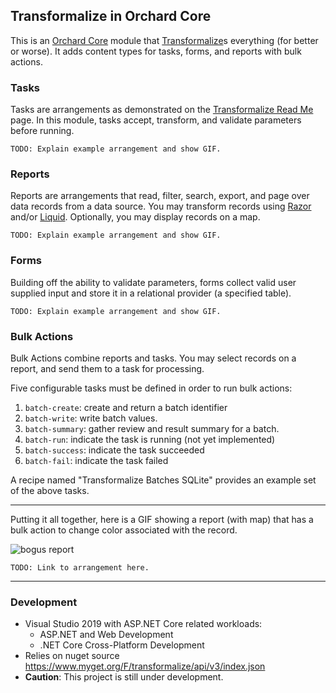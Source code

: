 ## Transformalize in Orchard Core

This is an [Orchard Core](https://github.com/OrchardCMS/OrchardCore) module 
that [Transformalize](https://github.com/dalenewman/Transformalize)s everything 
(for better or worse).  It adds content types for 
tasks, forms, and reports with bulk actions.

### Tasks

Tasks are arrangements as demonstrated on the [Transformalize Read Me](https://github.com/dalenewman/Transformalize/blob/master/README.md) 
page. In this module, tasks accept, transform, and validate 
parameters before running.

`TODO: Explain example arrangement and show GIF.`

### Reports
Reports are arrangements that read, filter, 
search, export, and page over data records from a 
data source.  You may transform records using [Razor](https://docs.microsoft.com/en-us/aspnet/core/mvc/views/razor?view=aspnetcore-3.1) 
and/or [Liquid](https://shopify.github.io/liquid).  Optionally, 
you may display records on a map.

`TODO: Explain example arrangement and show GIF.`

### Forms
Building off the ability to validate parameters, 
forms collect valid user supplied input and store it 
in a relational provider (a specified table).

`TODO: Explain example arrangement and show GIF.`

### Bulk Actions
Bulk Actions combine reports and tasks. You may 
select records on a report, and send them to a 
task for processing.

<!--Actions are added to report arrangements like this:

```xml
<cfg name="report">
   <actions>
      <add name="task-alias" description="a description" />
   </actions>
</cfg>
```
-->

Five configurable tasks must be defined in order to run bulk actions:

1. `batch-create`: create and return a batch identifier
1. `batch-write`: write batch values.
1. `batch-summary`: gather review and result summary for a batch.
1. `batch-run`: indicate the task is running (not yet implemented)
1. `batch-success`: indicate the task succeeded
1. `batch-fail`: indicate the task failed

A recipe named "Transformalize Batches SQLite" provides an 
example set of the above tasks.

---

Putting it all together, here is a GIF showing a report (with map) that has a bulk 
action to change color associated with the record.

![bogus report](src/Site/App_Data/samples/sacramento-crime/criminal-bulk-actions.gif)

`TODO: Link to arrangement here.`

---

### Development
- Visual Studio 2019 with ASP.NET Core related workloads:
  - ASP.NET and Web Development
  - .NET Core Cross-Platform Development
- Relies on nuget source https://www.myget.org/F/transformalize/api/v3/index.json
- **Caution**: This project is still under development.